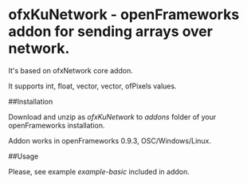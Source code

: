 # ofxKuNetwork - openFrameworks addon for sending arrays over network. 

It's based on ofxNetwork core addon.

It supports int, float, vector<int>, vector<float>, ofPixels values. 

##Installation

Download and unzip as *ofxKuNetwork* to *addons* folder of your openFrameworks installation.

Addon works in openFrameworks 0.9.3, OSC/Windows/Linux.

##Usage

Please, see example *example-basic* included in addon.







